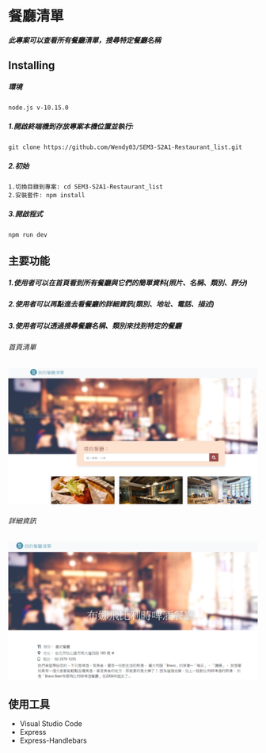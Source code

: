 # 餐廳清單

##### 此專案可以查看所有餐廳清單，搜尋特定餐廳名稱

## Installing

##### 環境

`node.js v-10.15.0`

##### 1.開啟終端機到存放專案本機位置並執行:

`git clone https://github.com/Wendy03/SEM3-S2A1-Restaurant_list.git`

##### 2.初始

```
1.切換目錄到專案: cd SEM3-S2A1-Restaurant_list
2.安裝套件: npm install
```

##### 3.開啟程式

`npm run dev`

## 主要功能

##### 1.使用者可以在首頁看到所有餐廳與它們的簡單資料(照片、名稱、類別、評分)

##### 2.使用者可以再點進去看餐廳的詳細資訊(類別、地址、電話、描述)

##### 3.使用者可以透過搜尋餐廳名稱、類別來找到特定的餐廳

###### 首頁清單

![image](https://github.com/Wendy03/SEM3-S2A1-Restaurant_list/blob/master/S2A1_1.PNG)

###### 詳細資訊

![image](https://github.com/Wendy03/SEM3-S2A1-Restaurant_list/blob/master/S2A1_2.PNG)

## 使用工具

- Visual Studio Code
- Express
- Express-Handlebars
